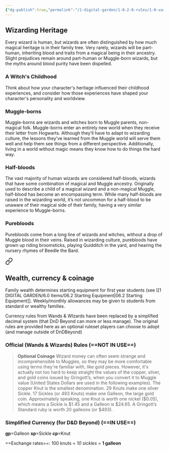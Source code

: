```yaml
---
{"dg-publish":true,"permalink":"/1-digital-garden/1-0-2-0-rules/1-0-variant-rules/01-07-upbringing/"}
---
```


## Wizarding Heritage

Every wizard is human, but wizards are often distinguished by how much magical heritage is in their family tree. Very rarely, wizards will be part-human, inheriting blood and traits from a magical being in their ancestry. Slight prejudices remain around part-human or Muggle-born wizards, but the myths around blood purity have been dispelled.

### A Witch's Childhood

Think about how your character's heritage influenced their childhood experiences, and consider how those experiences have shaped your character's personality and worldview.

### Muggle-borns

Muggle-borns are wizards and witches born to Muggle parents, non-magical folk. Muggle-borns enter an entirely new world when they receive their letter from Hogwarts. Although they’ll have to adapt to wizarding culture, the lessons they’ve learned from the Muggle world will serve them well and help them see things from a different perspective. Additionally, living in a world without magic means they know how to do things the hard way.

### Half-bloods

The vast majority of human wizards are considered half-bloods, wizards that have some combination of magical and Muggle ancestry. Originally used to describe a child of a magical wizard and a non-magical Muggle, half-blood has become an encompassing term. While many half-bloods are raised in the wizarding world, it’s not uncommon for a half-blood to be unaware of their magical side of their family, having a very similar experience to Muggle-borns.

### Purebloods

Purebloods come from a long line of wizards and witches, without a drop of Muggle blood in their veins. Raised in wizarding culture, purebloods have grown up riding broomsticks, playing Quidditch in the yard, and hearing the nursery rhymes of Beedle the Bard. 


<div class="transclusion internal-embed is-loaded"><a class="markdown-embed-link" href="/1-digital-garden/1-0-2-0-rules/1-0-variant-rules/01-02-differences-from-5e/#wealth-currency-and-coinage" aria-label="Open link"><svg xmlns="http://www.w3.org/2000/svg" width="24" height="24" viewBox="0 0 24 24" fill="none" stroke="currentColor" stroke-width="2" stroke-linecap="round" stroke-linejoin="round" class="svg-icon lucide-link"><path d="M10 13a5 5 0 0 0 7.54.54l3-3a5 5 0 0 0-7.07-7.07l-1.72 1.71"></path><path d="M14 11a5 5 0 0 0-7.54-.54l-3 3a5 5 0 0 0 7.07 7.07l1.71-1.71"></path></svg></a><div class="markdown-embed">



## Wealth, currency & coinage

Family wealth determines starting equipment for first year students (see [[1 DIGITAL GARDEN/6.0 Items/06.2 Starting Equipment\|06.2 Starting Equipment]]. Weekly/monthly allowances may be given to students from standard or wealthy families.

Currency rules from Wands & WIzards have been replaced by a simplified decimal system (that DnD Beyond can more or less manage). The original rules are provided here as an optional ruleset players can choose to adopt (and manage outside of DnDBeyond)

### Official (Wands & Wizards) Rules (==NOT IN USE==)

>**Optional Coinage**
>Wizard money can often seem strange and incomprehensible to Muggles, so they may be more comfortable using terms they're familiar with, like gold pieces. However, it's actually not too hard to keep straight the values of the copper, silver, and gold coins issued by Gringott’s, when you convert it to Muggle value (United States Dollars are used in the following examples).
>The copper Knut is the smallest denomination. 29 Knuts make one silver Sickle. 17 Sickles (or 493 Knuts) make one Galleon, the large gold coin. Approximately speaking, one Knut is worth one nickel ($0.05), which means a Sickle is $1.45 and a Galleon is $24.65. A Gringott’s Standard ruby is worth 20 galleons (or $493).

### Simplified Currency (for D&D Beyond) (==IN USE==)

**gp**=Galleon
**sp**=Sickle
**cp**=Knut

==Exchange rates==: 100 knuts = *10 sickles* = **1 galleon**


</div></div>
